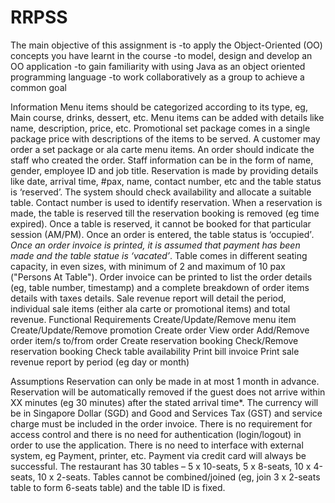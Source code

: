 # RRPSS
The main objective of this assignment is
-to apply the Object-Oriented (OO) concepts you have learnt in the course
-to model, design and develop an OO application
-to gain familiarity with using Java as an object oriented programming language
-to work collaboratively as a group to achieve a common goal

Information
Menu items should be categorized according to its type, eg, Main course, drinks, dessert, etc.
Menu items can be added with details like name, description, price, etc.
Promotional set package comes in a single package price with descriptions of the items to be served.
A customer may order a set package or ala carte menu items.
An order should indicate the staff who created the order.
Staff information can be in the form of name, gender, employee ID and job title.
Reservation is made by providing details like date, arrival time, #pax, name, contact number, etc and the table status is ‘reserved’. The system should check availability and allocate a suitable table.
Contact number is used to identify reservation.
When a reservation is made, the table is reserved till the reservation booking is removed (eg time expired). Once a table is reserved, it cannot be booked for that particular session (AM/PM).
Once an order is entered, the table status is ‘occupied’*.
Once an order invoice is printed, it is assumed that payment has been made and the table statue is ‘vacated’*.
Table comes in different seating capacity, in even sizes, with minimum of 2 and maximum of 10 pax ("Persons At Table").
Order invoice can be printed to list the order details (eg, table number, timestamp) and a complete breakdown of order items details with taxes details.
Sale revenue report will detail the period, individual sale items (either ala carte or promotional items) and total revenue.
Functional Requirements
Create/Update/Remove menu item
Create/Update/Remove promotion
Create order
View order
Add/Remove order item/s to/from order
Create reservation booking
Check/Remove reservation booking
Check table availability
Print bill invoice
Print sale revenue report by period (eg day or month)

Assumptions
Reservation can only be made in at most 1 month in advance.
Reservation will be automatically removed if the guest does not arrive within XX minutes (eg 30 minutes) after the stated arrival time*.
The currency will be in Singapore Dollar (SGD) and Good and Services Tax (GST) and service charge must be included in the order invoice.
There is no requirement for access control and there is no need for authentication (login/logout) in order to use the application.
There is no need to interface with external system, eg Payment, printer, etc. Payment via credit card will always be successful.
The restaurant has 30 tables – 5 x 10-seats, 5 x 8-seats, 10 x 4-seats, 10 x 2-seats.
Tables cannot be combined/joined (eg, join 3 x 2-seats table to form 6-seats table) and the table ID is fixed.
